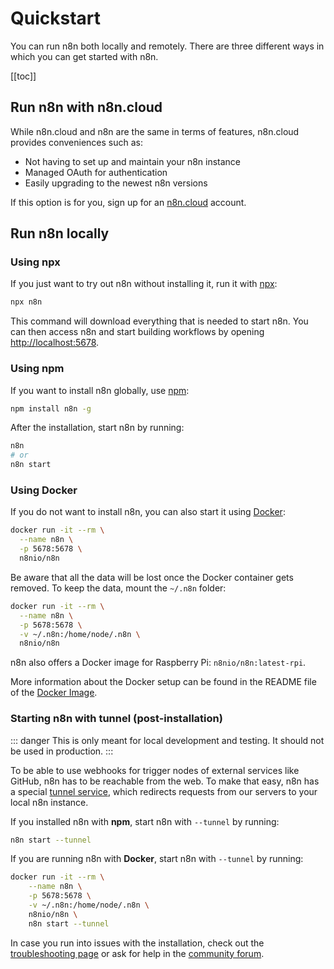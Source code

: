 # Quickstart

You can run n8n both locally and remotely. There are three different ways in which you can get started with n8n.

[[toc]]

## Run n8n with n8n.cloud

While n8n.cloud and n8n are the same in terms of features, n8n.cloud provides conveniences such as:
- Not having to set up and maintain your n8n instance
- Managed OAuth for authentication
- Easily upgrading to the newest n8n versions

If this option is for you, sign up for an [n8n.cloud](https://www.n8n.cloud/) account.

## Run n8n locally
### Using npx
If you just want to try out n8n without installing it, run it with [npx](../reference/glossary.md#npx):

```bash
npx n8n
```

This command will download everything that is needed to start n8n. You can then access n8n and start building workflows by opening [http://localhost:5678](http://localhost:5678).

### Using npm

If you want to install n8n globally, use [npm](../reference/glossary.md#npm):

```bash
npm install n8n -g
```

After the installation, start n8n by running:

```bash
n8n
# or
n8n start
```

### Using Docker

If you do not want to install n8n, you can also start it using [Docker](../reference/glossary.md#docker):

```bash
docker run -it --rm \
  --name n8n \
  -p 5678:5678 \
  n8nio/n8n
```

Be aware that all the data will be lost once the Docker container gets removed. To keep the data, mount the `~/.n8n` folder:

```bash
docker run -it --rm \
  --name n8n \
  -p 5678:5678 \
  -v ~/.n8n:/home/node/.n8n \
  n8nio/n8n
```

n8n also offers a Docker image for Raspberry Pi: `n8nio/n8n:latest-rpi`.

More information about the Docker setup can be found in the README file of the
[Docker Image](https://github.com/n8n-io/n8n/blob/master/docker/images/n8n/README.md).


### Starting n8n with tunnel (post-installation)

::: danger
This is only meant for local development and testing. It should not be used in production.
:::

To be able to use webhooks for trigger nodes of external services like GitHub, n8n has to be reachable from the web. To make that easy, n8n has a special [tunnel service](https://github.com/localtunnel/localtunnel), which redirects requests from our servers to your local n8n instance.

If you installed n8n with **npm**, start n8n with `--tunnel` by running:

```bash
n8n start --tunnel
```

If you are running n8n with **Docker**, start n8n with `--tunnel` by running:

```bash
docker run -it --rm \
	--name n8n \
	-p 5678:5678 \
	-v ~/.n8n:/home/node/.n8n \
	n8nio/n8n \
	n8n start --tunnel
```

In case you run into issues with the installation, check out the [troubleshooting page](../reference/troubleshooting.md) or ask for help in the [community forum](https://community.n8n.io/).
